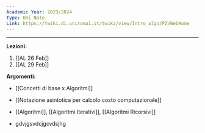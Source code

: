 ```yaml
---
Academic Year: 2023/2024
Type: Uni Note
Link: https://twiki.di.uniroma1.it/twiki/view/Intro_algo/PZ/WebHome
---
```

---
**Lezioni:**
1. [[AL 26 Feb]]
2. [[AL 29 Feb]]

**Argomenti:**
- [[Concetti di base x Algoritmi]]
- [[Notazione asintotica per calcolo costo computazionale]]

- [[Algoritmi]], [[Algoritmi Iterativi]], [[Algoritmi Ricorsivi]]
- gdvjgsvdcjgcvdsjhg